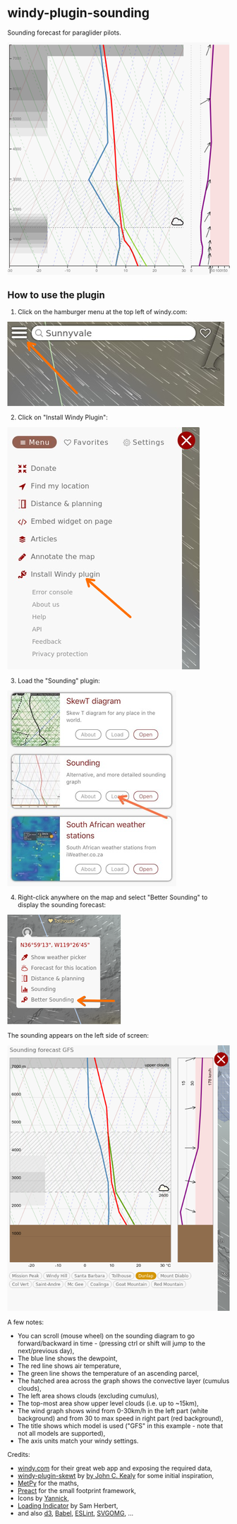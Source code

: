 # windy-plugin-sounding

Sounding forecast for paraglider pilots.

![Example Sounding](docs/sounding.png)

## How to use the plugin

1) Click on the hamburger menu at the top left of windy.com:

![Hamburger menu](docs/1_menu.png)

2) Click on "Install Windy Plugin":

![Install plugins](docs/2_install.png)

3) Load the "Sounding" plugin:

![Load windy-plugin-sounding](docs/3_sounding.jpg)

4) Right-click anywhere on the map and select "Better Sounding" to display the sounding forecast:

![Context menu](docs/4_menu.png)

The sounding appears on the left side of screen:

![Context menu](docs/5_skewt.png)

A few notes:
- You can scroll (mouse wheel) on the sounding diagram to go forward/backward in time - (pressing ctrl or shift will jump to the next/previous day),
- The blue line shows the dewpoint,
- The red line shows air temperature,
- The green line shows the temperature of an ascending parcel,
- The hatched area across the graph shows the convective layer (cumulus clouds),
- The left area shows clouds (excluding cumulus),
- The top-most area show upper level clouds (i.e. up to ~15km),
- The wind graph shows wind from 0-30km/h in the left part (white background) and from 30 to max speed in right part (red background),
- The title shows which model is used ("GFS" in this example - note that not all models are supported),
- The axis units match your windy settings.

Credits:
- [windy.com](https://www.windy.com) for their great web app and exposing the required data,
- [windy-plugin-skewt](https://github.com/johnckealy/windy-plugin-skewt) by [by John C. Kealy](https://github.com/johnckealy) for some initial inspiration,
- [MetPy](https://unidata.github.io/MetPy) for the maths,
- [Preact](https://preactjs.com/) for the small footprint framework,
- Icons by [Yannick](https://www.flaticon.com/authors/yannick),
- [Loading Indicator](https://github.com/SamHerbert/SVG-Loaders) by Sam Herbert,
- and also [d3](https://d3js.org/), [Babel](https://babeljs.io/), [ESLint](https://eslint.org/), [SVGOMG](https://jakearchibald.github.io/svgomg/), ...
